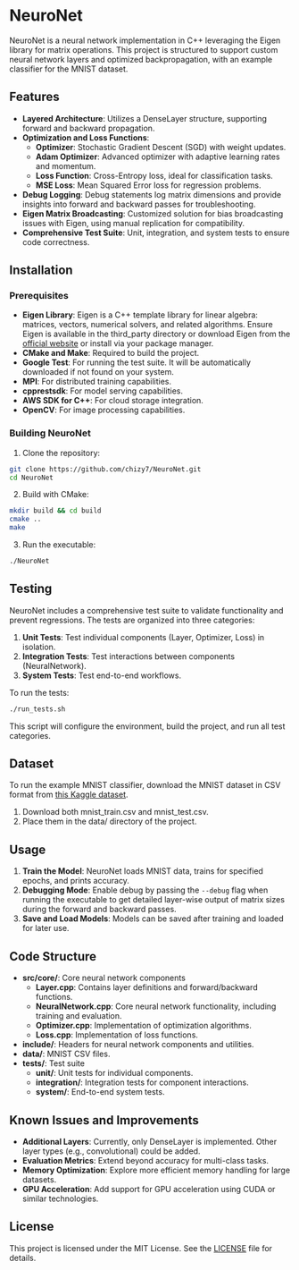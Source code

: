 # NeuroNet

NeuroNet is a neural network implementation in C++ leveraging the Eigen library for matrix operations. This project is structured to support custom neural network layers and optimized backpropagation, with an example classifier for the MNIST dataset.

## Features

- **Layered Architecture**: Utilizes a DenseLayer structure, supporting forward and backward propagation.
- **Optimization and Loss Functions**:
    - **Optimizer**: Stochastic Gradient Descent (SGD) with weight updates. 
    - **Adam Optimizer**: Advanced optimizer with adaptive learning rates and momentum.
    - **Loss Function**: Cross-Entropy loss, ideal for classification tasks.
    - **MSE Loss**: Mean Squared Error loss for regression problems.
- **Debug Logging**: Debug statements log matrix dimensions and provide insights into forward and backward passes for troubleshooting.
- **Eigen Matrix Broadcasting**: Customized solution for bias broadcasting issues with Eigen, using manual replication for compatibility.
- **Comprehensive Test Suite**: Unit, integration, and system tests to ensure code correctness.

## Installation

### Prerequisites

- **Eigen Library**: Eigen is a C++ template library for linear algebra: matrices, vectors, numerical solvers, and related algorithms. Ensure Eigen is available in the third_party directory or download Eigen from the [official website](http://eigen.tuxfamily.org/index.php?title=Main_Page) or install via your package manager.
- **CMake and Make**: Required to build the project.
- **Google Test**: For running the test suite. It will be automatically downloaded if not found on your system.
- **MPI**: For distributed training capabilities.
- **cpprestsdk**: For model serving capabilities.
- **AWS SDK for C++**: For cloud storage integration.
- **OpenCV**: For image processing capabilities.

### Building NeuroNet

1. Clone the repository:

```bash
git clone https://github.com/chizy7/NeuroNet.git
cd NeuroNet
```

2. Build with CMake:

```bash
mkdir build && cd build
cmake ..
make
```

3. Run the executable:

```bash
./NeuroNet
```

## Testing

NeuroNet includes a comprehensive test suite to validate functionality and prevent regressions. The tests are organized into three categories:

1. **Unit Tests**: Test individual components (Layer, Optimizer, Loss) in isolation.
2. **Integration Tests**: Test interactions between components (NeuralNetwork).
3. **System Tests**: Test end-to-end workflows.

To run the tests:

```bash
./run_tests.sh
```

This script will configure the environment, build the project, and run all test categories.

## Dataset

To run the example MNIST classifier, download the MNIST dataset in CSV format from [this Kaggle dataset](https://www.kaggle.com/datasets/oddrationale/mnist-in-csv?select=mnist_test.csv).

1. Download both mnist_train.csv and mnist_test.csv.
2. Place them in the data/ directory of the project.

## Usage

1. **Train the Model**: NeuroNet loads MNIST data, trains for specified epochs, and prints accuracy.
2. **Debugging Mode**: Enable debug by passing the `--debug` flag when running the executable to get detailed layer-wise output of matrix sizes during the forward and backward passes.
3. **Save and Load Models**: Models can be saved after training and loaded for later use.

## Code Structure

- **src/core/**: Core neural network components
  - **Layer.cpp**: Contains layer definitions and forward/backward functions.
  - **NeuralNetwork.cpp**: Core neural network functionality, including training and evaluation.
  - **Optimizer.cpp**: Implementation of optimization algorithms.
  - **Loss.cpp**: Implementation of loss functions.
- **include/**: Headers for neural network components and utilities.
- **data/**: MNIST CSV files.
- **tests/**: Test suite
  - **unit/**: Unit tests for individual components.
  - **integration/**: Integration tests for component interactions.
  - **system/**: End-to-end system tests.

## Known Issues and Improvements

- **Additional Layers**: Currently, only DenseLayer is implemented. Other layer types (e.g., convolutional) could be added. 
- **Evaluation Metrics**: Extend beyond accuracy for multi-class tasks. 
- **Memory Optimization**: Explore more efficient memory handling for large datasets.
- **GPU Acceleration**: Add support for GPU acceleration using CUDA or similar technologies.

## License

This project is licensed under the MIT License. See the [LICENSE](LICENSE) file for details.